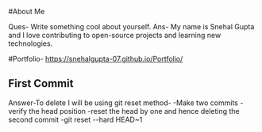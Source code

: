 #About Me

Ques- Write something cool about yourself.
Ans-  My name is Snehal Gupta and I love contributing to open-source projects and learning new technologies.

#Portfolio-
https://snehalgupta-07.github.io/Portfolio/

First Commit
-
Answer-To delete I will be using git reset method-
-Make two commits
-verify the head position
-reset the head by one and hence deleting the second commit
-git reset --hard HEAD~1